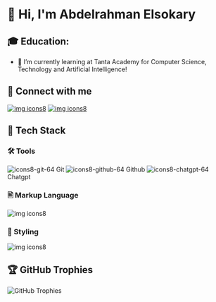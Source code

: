 # 👋 Hi, I'm Abdelrahman Elsokary

## 🎓 **Education:**  
- 🌱 I’m currently learning at Tanta Academy for Computer Science, Technology and Artificial Intelligence!

## 🤝 Connect with me
[![img icons8](https://github.com/user-attachments/assets/2870e49a-ac24-47d9-b68a-34eec25a7d4b)](https://www.linkedin.com/in/abdulrahman-elsokary-29036930a/) [![img icons8](https://github.com/user-attachments/assets/59690964-571d-4b83-a555-f54da3f59bd5)](mailto:abdalrahmanelsokarey@gmail.com.)



## 🧰 Tech Stack


### 🛠️  Tools
![icons8-git-64](https://github.com/user-attachments/assets/9dd8eb9e-3031-49eb-a211-ad61aa5bb99a) Git
![icons8-github-64](https://github.com/user-attachments/assets/0705ff8b-6942-424f-90ea-eb7618730600) Github
![icons8-chatgpt-64](https://github.com/user-attachments/assets/12db9574-550d-47a0-9099-24b45899495c) Chatgpt


### 🖹 Markup Language
![img icons8](https://github.com/user-attachments/assets/9171b18d-29c0-4344-8558-975c970a84fd) 


### 🎨 Styling
![img icons8](https://github.com/user-attachments/assets/b087841f-9775-4d29-bd84-a33333374983)



## 🏆 GitHub Trophies
![GitHub Trophies](https://github-profile-trophy.vercel.app/?username=ِِAbdelrahmanelsokary&theme=radical&no-bg=true)


<!---
AbdelrahmanELsokary/AbdelrahmanELsokary is a ✨ special ✨ repository because its `README.md` (this file) appears on your GitHub profile.
You can click the Preview link to take a look at your changes.
--->
